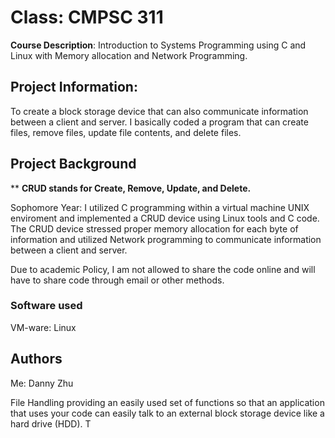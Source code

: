 

# Class: CMPSC 311

**Course Description**: Introduction to Systems Programming using C and Linux with Memory allocation and Network Programming.

## Project Information:

To create a block storage device that can also communicate information between a client and server. I basically coded a program that can create files, remove files, update file contents, and delete files.

## Project Background

** **CRUD stands for Create, Remove, Update, and Delete.**

Sophomore Year: I utilized C programming within a virtual machine UNIX enviroment and implemented a CRUD device using Linux tools and C code. The CRUD device stressed proper memory allocation for each byte of information and utilized Network programming to communicate information between a client and server. 

Due to academic Policy, I am not allowed to share the code online and will have to share code through email or other methods.


### Software used

VM-ware: Linux


## Authors

Me: Danny Zhu


File Handling
providing an easily used set of functions
so that an application that uses your code can easily talk to an external block storage device like a hard drive
(HDD). T
